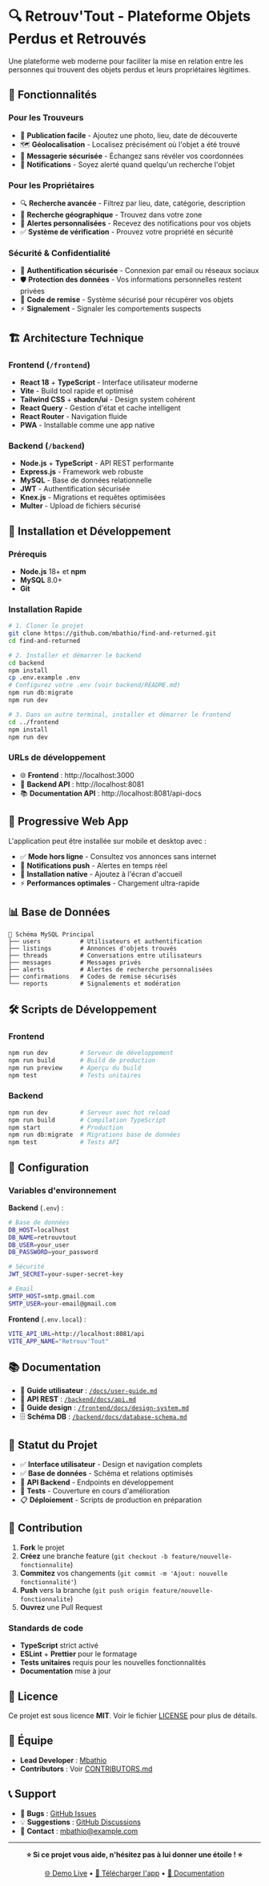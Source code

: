 # 🔍 Retrouv'Tout - Plateforme Objets Perdus et Retrouvés

Une plateforme web moderne pour faciliter la mise en relation entre les personnes qui trouvent des objets perdus et leurs propriétaires légitimes.

## 🌟 Fonctionnalités

### Pour les Trouveurs

- 📸 **Publication facile** - Ajoutez une photo, lieu, date de découverte
- 🗺️ **Géolocalisation** - Localisez précisément où l'objet a été trouvé
- 💬 **Messagerie sécurisée** - Échangez sans révéler vos coordonnées
- 🔔 **Notifications** - Soyez alerté quand quelqu'un recherche l'objet

### Pour les Propriétaires

- 🔍 **Recherche avancée** - Filtrez par lieu, date, catégorie, description
- 📍 **Recherche géographique** - Trouvez dans votre zone
- 🚨 **Alertes personnalisées** - Recevez des notifications pour vos objets
- ✅ **Système de vérification** - Prouvez votre propriété en sécurité

### Sécurité & Confidentialité

- 🔐 **Authentification sécurisée** - Connexion par email ou réseaux sociaux
- 🛡️ **Protection des données** - Vos informations personnelles restent privées
- 📱 **Code de remise** - Système sécurisé pour récupérer vos objets
- ⚡ **Signalement** - Signaler les comportements suspects

## 🏗️ Architecture Technique

### Frontend (`/frontend`)

- **React 18** + **TypeScript** - Interface utilisateur moderne
- **Vite** - Build tool rapide et optimisé
- **Tailwind CSS** + **shadcn/ui** - Design system cohérent
- **React Query** - Gestion d'état et cache intelligent
- **React Router** - Navigation fluide
- **PWA** - Installable comme une app native

### Backend (`/backend`)

- **Node.js** + **TypeScript** - API REST performante
- **Express.js** - Framework web robuste
- **MySQL** - Base de données relationnelle
- **JWT** - Authentification sécurisée
- **Knex.js** - Migrations et requêtes optimisées
- **Multer** - Upload de fichiers sécurisé

## 🚀 Installation et Développement

### Prérequis

- **Node.js** 18+ et **npm**
- **MySQL** 8.0+
- **Git**

### Installation Rapide

```bash
# 1. Cloner le projet
git clone https://github.com/mbathio/find-and-returned.git
cd find-and-returned

# 2. Installer et démarrer le backend
cd backend
npm install
cp .env.example .env
# Configurez votre .env (voir backend/README.md)
npm run db:migrate
npm run dev

# 3. Dans un autre terminal, installer et démarrer le frontend
cd ../frontend
npm install
npm run dev
```

### URLs de développement

- 🌐 **Frontend** : http://localhost:3000
- 🔌 **Backend API** : http://localhost:8081
- 📚 **Documentation API** : http://localhost:8081/api-docs

## 📱 Progressive Web App

L'application peut être installée sur mobile et desktop avec :

- ✅ **Mode hors ligne** - Consultez vos annonces sans internet
- 🔔 **Notifications push** - Alertes en temps réel
- 📱 **Installation native** - Ajoutez à l'écran d'accueil
- ⚡ **Performances optimales** - Chargement ultra-rapide

## 📊 Base de Données

```
📁 Schéma MySQL Principal
├── users           # Utilisateurs et authentification
├── listings        # Annonces d'objets trouvés
├── threads         # Conversations entre utilisateurs
├── messages        # Messages privés
├── alerts          # Alertes de recherche personnalisées
├── confirmations   # Codes de remise sécurisés
└── reports         # Signalements et modération
```

## 🛠️ Scripts de Développement

### Frontend

```bash
npm run dev         # Serveur de développement
npm run build       # Build de production
npm run preview     # Aperçu du build
npm test            # Tests unitaires
```

### Backend

```bash
npm run dev         # Serveur avec hot reload
npm run build       # Compilation TypeScript
npm start           # Production
npm run db:migrate  # Migrations base de données
npm test            # Tests API
```

## 🔧 Configuration

### Variables d'environnement

**Backend** (`.env`) :

```bash
# Base de données
DB_HOST=localhost
DB_NAME=retrouvtout
DB_USER=your_user
DB_PASSWORD=your_password

# Sécurité
JWT_SECRET=your-super-secret-key

# Email
SMTP_HOST=smtp.gmail.com
SMTP_USER=your-email@gmail.com
```

**Frontend** (`.env.local`) :

```bash
VITE_API_URL=http://localhost:8081/api
VITE_APP_NAME="Retrouv'Tout"
```

## 📚 Documentation

- 📖 **Guide utilisateur** : [`/docs/user-guide.md`](./docs/user-guide.md)
- 🔌 **API REST** : [`/backend/docs/api.md`](./backend/docs/api.md)
- 🎨 **Guide design** : [`/frontend/docs/design-system.md`](./frontend/docs/design-system.md)
- 🗄️ **Schéma DB** : [`/backend/docs/database-schema.md`](./backend/docs/database-schema.md)

## 🚦 Statut du Projet

- ✅ **Interface utilisateur** - Design et navigation complets
- ✅ **Base de données** - Schéma et relations optimisés
- 🔄 **API Backend** - Endpoints en développement
- 🔄 **Tests** - Couverture en cours d'amélioration
- 📋 **Déploiement** - Scripts de production en préparation

## 🤝 Contribution

1. **Fork** le projet
2. **Créez** une branche feature (`git checkout -b feature/nouvelle-fonctionnalite`)
3. **Commitez** vos changements (`git commit -m 'Ajout: nouvelle fonctionnalité'`)
4. **Push** vers la branche (`git push origin feature/nouvelle-fonctionnalite`)
5. **Ouvrez** une Pull Request

### Standards de code

- **TypeScript** strict activé
- **ESLint** + **Prettier** pour le formatage
- **Tests unitaires** requis pour les nouvelles fonctionnalités
- **Documentation** mise à jour

## 📄 Licence

Ce projet est sous licence **MIT**. Voir le fichier [LICENSE](./LICENSE) pour plus de détails.

## 👥 Équipe

- **Lead Developer** : [Mbathio](https://github.com/mbathio)
- **Contributors** : Voir [CONTRIBUTORS.md](./CONTRIBUTORS.md)

## 📞 Support

- 🐛 **Bugs** : [GitHub Issues](https://github.com/mbathio/find-and-returned/issues)
- 💡 **Suggestions** : [GitHub Discussions](https://github.com/mbathio/find-and-returned/discussions)
- 📧 **Contact** : mbathio@example.com

---

<div align="center">

**⭐ Si ce projet vous aide, n'hésitez pas à lui donner une étoile ! ⭐**

[🌐 Demo Live](https://retrouvtout.com) • [📱 Télécharger l'app](https://app.retrouvtout.com) • [📖 Documentation](https://docs.retrouvtout.com)

</div>
